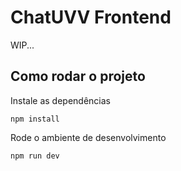 # ChatUVV Frontend
WIP...

## Como rodar o projeto
Instale as dependências
```
npm install
```

Rode o ambiente de desenvolvimento
```
npm run dev
```